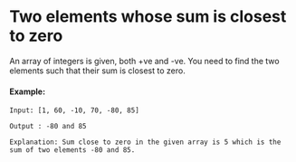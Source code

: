 # Two elements whose sum is closest to zero
An array of integers is given, both +ve and -ve. You need to find the two elements such that their sum is closest to zero.

#### Example:

```
Input: [1, 60, -10, 70, -80, 85] 

Output : -80 and 85

Explanation: Sum close to zero in the given array is 5 which is the sum of two elements -80 and 85.
```
